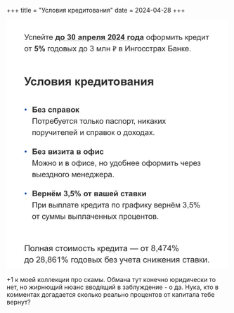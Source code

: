 +++
title = "Условия кредитования"
date = 2024-04-28
+++

[![Условия кредитования](/blog/3.jpg)](/blog/3.jpg)

+1 к моей коллекции про скамы. Обмана тут конечно юридически то нет, но жирнющий нюанс вводящий в заблуждение - о да. Нука, кто в комментах догадается сколько реально процентов от капитала тебе вернут?